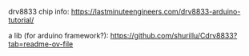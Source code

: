 drv8833 chip info: https://lastminuteengineers.com/drv8833-arduino-tutorial/

a lib (for arduino framework?): https://github.com/shurillu/Cdrv8833?tab=readme-ov-file